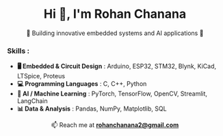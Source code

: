 <h1 align="center">Hi 👋, I'm Rohan Chanana</h1>

<p align="center">🔭 Building innovative embedded systems and AI applications 🚀</p>

<h3>Skills :</h3>

- **🖥️ Embedded & Circuit Design** : Arduino, ESP32, STM32, Blynk, KiCad, LTSpice, Proteus  
- **💻 Programming Languages** : C, C++, Python  
- **🤖 AI / Machine Learning** : PyTorch, TensorFlow, OpenCV, Streamlit, LangChain  
- **📊 Data & Analysis** : Pandas, NumPy, Matplotlib, SQL  

<p align="center">📫 Reach me at <strong><a href="mailto:rohanchanana2@gmail.com">rohanchanana2@gmail.com</a></strong></p>
